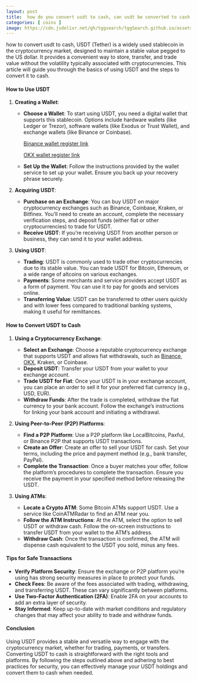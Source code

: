 ```yaml
---
layout: post
title:  how do you convert usdt to cash, can usdt be converted to cash
categories: [ coins ]
image: https://cdn.jsdelivr.net/gh/tggsearch/tggSearch.github.io/assets/img/usdt-1.webp
---
```

how to convert usdt to cash, USDT (Tether) is a widely used stablecoin in the cryptocurrency market, designed to maintain a stable value pegged to the US dollar. It provides a convenient way to store, transfer, and trade value without the volatility typically associated with cryptocurrencies. This article will guide you through the basics of using USDT and the steps to convert it to cash.

#### How to Use USDT

1. **Creating a Wallet**:
   - **Choose a Wallet**: To start using USDT, you need a digital wallet that supports this stablecoin. Options include hardware wallets (like Ledger or Trezor), software wallets (like Exodus or Trust Wallet), and exchange wallets (like Binance or Coinbase).

      [Binance wallet register link](/302.html?target=https://accounts.binance.com/register?ref=ZGR4DOXV)

      [OKX wallet register link](/302.html?target=https://www.okx.com/join/65103688)

   - **Set Up the Wallet**: Follow the instructions provided by the wallet service to set up your wallet. Ensure you back up your recovery phrase securely.

2. **Acquiring USDT**:
   - **Purchase on an Exchange**: You can buy USDT on major cryptocurrency exchanges such as Binance, Coinbase, Kraken, or Bitfinex. You’ll need to create an account, complete the necessary verification steps, and deposit funds (either fiat or other cryptocurrencies) to trade for USDT.
   - **Receive USDT**: If you’re receiving USDT from another person or business, they can send it to your wallet address.

3. **Using USDT**:
   - **Trading**: USDT is commonly used to trade other cryptocurrencies due to its stable value. You can trade USDT for Bitcoin, Ethereum, or a wide range of altcoins on various exchanges.
   - **Payments**: Some merchants and service providers accept USDT as a form of payment. You can use it to pay for goods and services online.
   - **Transferring Value**: USDT can be transferred to other users quickly and with lower fees compared to traditional banking systems, making it useful for remittances.

#### How to Convert USDT to Cash

1. **Using a Cryptocurrency Exchange**:
   - **Select an Exchange**: Choose a reputable cryptocurrency exchange that supports USDT and allows fiat withdrawals, such as [Binance](/302.html?target=https://accounts.binance.com/register?ref=ZGR4DOXV), [OKX](/302.html?target=https://www.okx.com/join/65103688), Kraken, or Coinbase.
   - **Deposit USDT**: Transfer your USDT from your wallet to your exchange account.
   - **Trade USDT for Fiat**: Once your USDT is in your exchange account, you can place an order to sell it for your preferred fiat currency (e.g., USD, EUR).
   - **Withdraw Funds**: After the trade is completed, withdraw the fiat currency to your bank account. Follow the exchange’s instructions for linking your bank account and initiating a withdrawal.

2. **Using Peer-to-Peer (P2P) Platforms**:
   - **Find a P2P Platform**: Use a P2P platform like LocalBitcoins, Paxful, or Binance P2P that supports USDT transactions.
   - **Create an Offer**: Create an offer to sell your USDT for cash. Set your terms, including the price and payment method (e.g., bank transfer, PayPal).
   - **Complete the Transaction**: Once a buyer matches your offer, follow the platform’s procedures to complete the transaction. Ensure you receive the payment in your specified method before releasing the USDT.

3. **Using ATMs**:
   - **Locate a Crypto ATM**: Some Bitcoin ATMs support USDT. Use a service like CoinATMRadar to find an ATM near you.
   - **Follow the ATM Instructions**: At the ATM, select the option to sell USDT or withdraw cash. Follow the on-screen instructions to transfer USDT from your wallet to the ATM’s address.
   - **Withdraw Cash**: Once the transaction is confirmed, the ATM will dispense cash equivalent to the USDT you sold, minus any fees.

#### Tips for Safe Transactions

- **Verify Platform Security**: Ensure the exchange or P2P platform you’re using has strong security measures in place to protect your funds.
- **Check Fees**: Be aware of the fees associated with trading, withdrawing, and transferring USDT. These can vary significantly between platforms.
- **Use Two-Factor Authentication (2FA)**: Enable 2FA on your accounts to add an extra layer of security.
- **Stay Informed**: Keep up-to-date with market conditions and regulatory changes that may affect your ability to trade and withdraw funds.

#### Conclusion

Using USDT provides a stable and versatile way to engage with the cryptocurrency market, whether for trading, payments, or transfers. Converting USDT to cash is straightforward with the right tools and platforms. By following the steps outlined above and adhering to best practices for security, you can effectively manage your USDT holdings and convert them to cash when needed.